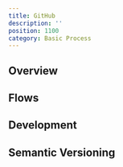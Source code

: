 ```yaml
---
title: GitHub
description: ''
position: 1100
category: Basic Process
---
```


## Overview
## Flows
## Development
## Semantic Versioning